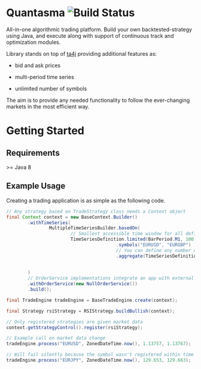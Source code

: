 # Quantasma ![Build Status](https://travis-ci.com/pmorou/quantasma.svg?branch=master)

All-in-one algorithmic trading platform. Build your own backtested-strategy using Java, and execute along with support of continuous track and optimization modules.

Library stands on top of [ta4j](https://github.com/ta4j/ta4j) providing additional features as:

-   bid and ask prices

-   multi-period time series

-   unlimited number of symbols

The aim is to provide any needed functionality to follow the ever-changing markets in the most efficient way.

# Getting Started

## Requirements

&gt;= Java 8

## Example Usage

Creating a trading application is as simple as the following code.

``` java
// Any strategy based on TradeStrategy class needs a Context object
final Context context = new BaseContext.Builder()
        .withTimeSeries(
                MultipleTimeSeriesBuilder.basedOn(
                        // Smallest accessible time window for all defined below symbols
                        TimeSeriesDefinition.limited(BarPeriod.M1, 100))
                                         .symbols("EURUSD", "EURGBP")
                                         // You can define any number of additional time windows for above symbols
                                         .aggregate(TimeSeriesDefinition.Group.of("EURUSD")
                                                                              .add(TimeSeriesDefinition.limited(BarPeriod.M5, 100))
                                                                              .add(TimeSeriesDefinition.limited(BarPeriod.M30, 100)))
        )
        // OrderService implementations integrate an app with external APIs
        .withOrderService(new NullOrderService())
        .build();

final TradeEngine tradeEngine = BaseTradeEngine.create(context);

final Strategy rsiStrategy = RSIStrategy.buildBullish(context);

// Only registered strategies are given market data
context.getStrategyControl().register(rsiStrategy);

// Example call on market data change
tradeEngine.process("EURUSD", ZonedDateTime.now(), 1.13757, 1.13767);

// Will fail silently because the symbol wasn't registered within time series definitions
tradeEngine.process("EURJPY", ZonedDateTime.now(), 129.653, 129.663);
```
